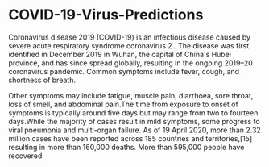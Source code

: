 # COVID-19-Virus-Predictions

Coronavirus disease 2019 (COVID-19) is an infectious disease caused by severe acute respiratory syndrome coronavirus 2 . The disease was first identified in December 2019 in Wuhan, the capital of China's Hubei province, and has since spread globally, resulting in the ongoing 2019–20 coronavirus pandemic. Common symptoms include fever, cough, and shortness of breath. 

Other symptoms may include fatigue, muscle pain, diarrhoea, sore throat, loss of smell, and abdominal pain.The time from exposure to onset of symptoms is typically around five days but may range from two to fourteen days.While the majority of cases result in mild symptoms, some progress to viral pneumonia and multi-organ failure. As of 19 April 2020, more than 2.32 million cases have been reported across 185 countries and territories,[15] resulting in more than 160,000 deaths. More than 595,000 people have recovered
